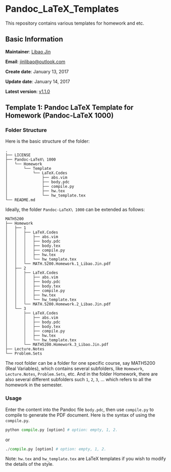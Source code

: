 # Pandoc_LaTeX_Templates

This repository contains various templates for homework and etc.

## Basic Information

**Maintainer**: [Libao Jin](http://libao.in/)

**Email**: [jinlibao@outlook.com](mailto:jinlibao@outlook.com)

**Create date**: January 13, 2017

**Update date**: January 14, 2017

**Latest version**:  [v1.1.0](https://github.com/jinlibao/Pandoc_LaTeX_Templates/releases/tag/v1.1.0)

## Template 1: Pandoc LaTeX Template for Homework (Pandoc-LaTeX 1000)

### Folder Structure

Here is the basic structure of the folder:

```
.
├── LICENSE
├── Pandoc-LaTeX\ 1000
│   └── Homework
│       └── Template
│           └── LaTeX.Codes
│               ├── abs.vim
│               ├── body.pdc
│               ├── compile.py
│               ├── hw.tex
│               └── hw_template.tex
└── README.md
```

Ideally, the folder `Pandoc-LaTeX\ 1000` can be extended as follows:

```
MATH5200
├── Homework
│   ├── 1
│   │   ├── LaTeX.Codes
│   │   │   ├── abs.vim
│   │   │   ├── body.pdc
│   │   │   ├── body.tex
│   │   │   ├── compile.py
│   │   │   ├── hw.tex
│   │   │   └── hw_template.tex
│   │   └── MATH.5200.Homework.1_Libao.Jin.pdf
│   ├── 2
│   │   ├── LaTeX.Codes
│   │   │   ├── abs.vim
│   │   │   ├── body.pdc
│   │   │   ├── body.tex
│   │   │   ├── compile.py
│   │   │   ├── hw.tex
│   │   │   └── hw_template.tex
│   │   └── MATH.5200.Homework.2_Libao.Jin.pdf
│   └── 3
│       ├── LaTeX.Codes
│       │   ├── abs.vim
│       │   ├── body.pdc
│       │   ├── body.tex
│       │   ├── compile.py
│       │   ├── hw.tex
│       │   └── hw_template.tex
│       └── MATH5200.Homework.3_Libao.Jin.pdf
├── Lecture.Notes
└── Problem.Sets
```

The root folder can be a folder for one specific course, say MATH5200 (Real Variables), which contains several subfolders, like `Homework`, `Lecture.Notes`, `Problem.Sets`, etc. And in the folder Homework, there are also several different subfolders such `1`, `2`, `3`, … which refers to all the homework in the semester.

### Usage

Enter the content into the Pandoc file `body.pdc`, then use `compile.py` to compile to generate the PDF document. Here is the syntax of using the `compile.py`.

```Python
python compile.py [option] # option: empty, 1, 2.
```

or

```Python
./compile.py [option] # option: empty, 1, 2.
```

Note: `hw.tex` and `hw_template.tex` are LaTeX templates if you wish to modify the details of the style.
